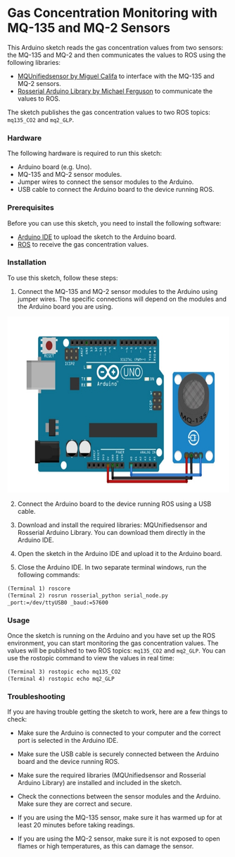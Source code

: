 # Gas Concentration Monitoring with MQ-135 and MQ-2 Sensors
This Arduino sketch reads the gas concentration values from two sensors: the MQ-135 and MQ-2 and then communicates the values to ROS using the following libraries:

- [MQUnifiedsensor by Miguel Califa](https://github.com/miguel5612/MQSensorsLib) to interface with the MQ-135 and MQ-2 sensors.
- [Rosserial Arduino Library by Michael Ferguson](https://github.com/frankjoshua/rosserial_arduino_lib) to communicate the values to ROS.

The sketch publishes the gas concentration values to two ROS topics: `mq135_CO2` and `mq2_GLP`.

### Hardware

The following hardware is required to run this sketch:

- Arduino board (e.g. Uno).
- MQ-135 and MQ-2 sensor modules.
- Jumper wires to connect the sensor modules to the Arduino.
- USB cable to connect the Arduino board to the device running ROS.

### Prerequisites

Before you can use this sketch, you need to install the following software:

- [Arduino IDE](https://www.arduino.cc/en/Main/Software) to upload the sketch to the Arduino board.
- [ROS](http://wiki.ros.org/Installation) to receive the gas concentration values.

### Installation

To use this sketch, follow these steps:

1. Connect the MQ-135 and MQ-2 sensor modules to the Arduino using jumper wires. The specific connections will depend on the modules and the Arduino board you are using.

<p align="center">
  <img src="doc/MQ-135-wire.jpg" height="400" />
</p>

2. Connect the Arduino board to the device running ROS using a USB cable.

3. Download and install the required libraries: MQUnifiedsensor and Rosserial Arduino Library. You can download them directly in the Arduino IDE.

4. Open the sketch in the Arduino IDE and upload it to the Arduino board.

5. Close the Arduino IDE. In two separate terminal windows, run the following commands:

```
(Terminal 1) roscore
(Terminal 2) rosrun rosserial_python serial_node.py _port:=/dev/ttyUSB0 _baud:=57600
```



### Usage

Once the sketch is running on the Arduino and you have set up the ROS environment, you can start monitoring the gas concentration values. The values will be published to two ROS topics: `mq135_CO2` and `mq2_GLP`. You can use the rostopic command to view the values in real time:

```
(Terminal 3) rostopic echo mq135_CO2
(Terminal 4) rostopic echo mq2_GLP
```

### Troubleshooting

If you are having trouble getting the sketch to work, here are a few things to check:

- Make sure the Arduino is connected to your computer and the correct port is selected in the Arduino IDE.

- Make sure the USB cable is securely connected between the Arduino board and the device running ROS.

- Make sure the required libraries (MQUnifiedsensor and Rosserial Arduino Library) are installed and included in the sketch.

- Check the connections between the sensor modules and the Arduino. Make sure they are correct and secure.

- If you are using the MQ-135 sensor, make sure it has warmed up for at least 20 minutes before taking readings.

- If you are using the MQ-2 sensor, make sure it is not exposed to open flames or high temperatures, as this can damage the sensor.
